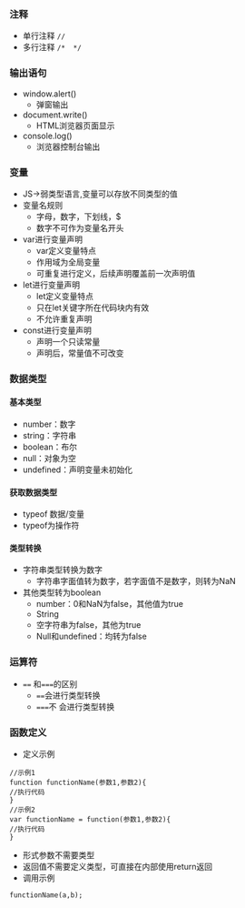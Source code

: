 ### 注释
- 单行注释
` // `
- 多行注释
`/*  */`

### 输出语句
- window.alert()
	- 弹窗输出
- document.write()
	- HTML浏览器页面显示
- console.log()
	- 浏览器控制台输出

### 变量
- JS->弱类型语言,变量可以存放不同类型的值
- 变量名规则
	- 字母，数字，下划线，$
	- 数字不可作为变量名开头
- var进行变量声明
	- var定义变量特点
	- 作用域为全局变量
	- 可重复进行定义，后续声明覆盖前一次声明值
- let进行变量声明
	- let定义变量特点
	- 只在let关键字所在代码块内有效
	- 不允许重复声明
- const进行变量声明
	- 声明一个只读常量
	- 声明后，常量值不可改变

### 数据类型
#### 基本类型
- number：数字
- string：字符串
- boolean：布尔
- null：对象为空
- undefined：声明变量未初始化
#### 获取数据类型
- typeof 数据/变量  
- typeof为操作符
#### 类型转换
- 字符串类型转换为数字
	- 字符串字面值转为数字，若字面值不是数字，则转为NaN
- 其他类型转为boolean
	- number：0和NaN为false，其他值为true
	- String
	- 空字符串为false，其他为true
	- Null和undefined：均转为false

### 运算符
- `==` 和`===`的区别
	- `==`会进行类型转换
	- `===`不 会进行类型转换

### 函数定义
- 定义示例
```JS
//示例1
function functionName(参数1,参数2){
//执行代码
}
//示例2
var functionName = function(参数1,参数2){
//执行代码
}
```
- 形式参数不需要类型
- 返回值不需要定义类型，可直接在内部使用return返回
- 调用示例
```JS
functionName(a,b);
```